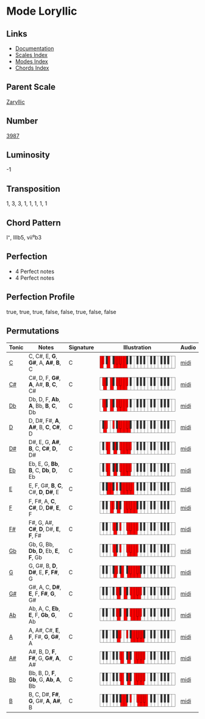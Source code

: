 # Mode Loryllic

## Links

- [Documentation](README.md)
- [Scales Index](Scales.md)
- [Modes Index](Modes.md)
- [Chords Index](Chords.md)

## Parent Scale

[Zaryllic](ScaleZaryllic.md)

## Number

[3987](https://ianring.com/musictheory/scales/3987)

## Luminosity

-1

## Transposition

1, 3, 3, 1, 1, 1, 1, 1

## Chord Pattern

I⁺, IIIb5, vii⁰b3

## Perfection

- 4 Perfect notes
- 4 Perfect notes

## Perfection Profile

true, true, true, false, false, true, false, false

## Permutations

| Tonic | Notes | Signature | Illustration | Audio |
|-------|-------|-----------|--------------|-------|
| [C](ModeCNaturalLoryllic.md) | C, C#, E, **G**, **G#**, A, **A#**, **B**, C | C | ![CNaturalLoryllic](ModeCNaturalLoryllic.png) | [midi](https://github.com/edipermadi/music/blob/main/docs/ModeCNaturalLoryllic.mid?raw=true) |
| [C#](ModeCSharpLoryllic.md) | C#, D, F, **G#**, **A**, A#, **B**, **C**, C# | C | ![CSharpLoryllic](ModeCSharpLoryllic.png) | [midi](https://github.com/edipermadi/music/blob/main/docs/ModeCSharpLoryllic.mid?raw=true) |
| [Db](ModeDFlatLoryllic.md) | Db, D, F, **Ab**, **A**, Bb, **B**, **C**, Db | C | ![DFlatLoryllic](ModeDFlatLoryllic.png) | [midi](https://github.com/edipermadi/music/blob/main/docs/ModeDFlatLoryllic.mid?raw=true) |
| [D](ModeDNaturalLoryllic.md) | D, D#, F#, **A**, **A#**, B, **C**, **C#**, D | C | ![DNaturalLoryllic](ModeDNaturalLoryllic.png) | [midi](https://github.com/edipermadi/music/blob/main/docs/ModeDNaturalLoryllic.mid?raw=true) |
| [D#](ModeDSharpLoryllic.md) | D#, E, G, **A#**, **B**, C, **C#**, **D**, D# | C | ![DSharpLoryllic](ModeDSharpLoryllic.png) | [midi](https://github.com/edipermadi/music/blob/main/docs/ModeDSharpLoryllic.mid?raw=true) |
| [Eb](ModeEFlatLoryllic.md) | Eb, E, G, **Bb**, **B**, C, **Db**, **D**, Eb | C | ![EFlatLoryllic](ModeEFlatLoryllic.png) | [midi](https://github.com/edipermadi/music/blob/main/docs/ModeEFlatLoryllic.mid?raw=true) |
| [E](ModeENaturalLoryllic.md) | E, F, G#, **B**, **C**, C#, **D**, **D#**, E | C | ![ENaturalLoryllic](ModeENaturalLoryllic.png) | [midi](https://github.com/edipermadi/music/blob/main/docs/ModeENaturalLoryllic.mid?raw=true) |
| [F](ModeFNaturalLoryllic.md) | F, F#, A, **C**, **C#**, D, **D#**, **E**, F | C | ![FNaturalLoryllic](ModeFNaturalLoryllic.png) | [midi](https://github.com/edipermadi/music/blob/main/docs/ModeFNaturalLoryllic.mid?raw=true) |
| [F#](ModeFSharpLoryllic.md) | F#, G, A#, **C#**, **D**, D#, **E**, **F**, F# | C | ![FSharpLoryllic](ModeFSharpLoryllic.png) | [midi](https://github.com/edipermadi/music/blob/main/docs/ModeFSharpLoryllic.mid?raw=true) |
| [Gb](ModeGFlatLoryllic.md) | Gb, G, Bb, **Db**, **D**, Eb, **E**, **F**, Gb | C | ![GFlatLoryllic](ModeGFlatLoryllic.png) | [midi](https://github.com/edipermadi/music/blob/main/docs/ModeGFlatLoryllic.mid?raw=true) |
| [G](ModeGNaturalLoryllic.md) | G, G#, B, **D**, **D#**, E, **F**, **F#**, G | C | ![GNaturalLoryllic](ModeGNaturalLoryllic.png) | [midi](https://github.com/edipermadi/music/blob/main/docs/ModeGNaturalLoryllic.mid?raw=true) |
| [G#](ModeGSharpLoryllic.md) | G#, A, C, **D#**, **E**, F, **F#**, **G**, G# | C | ![GSharpLoryllic](ModeGSharpLoryllic.png) | [midi](https://github.com/edipermadi/music/blob/main/docs/ModeGSharpLoryllic.mid?raw=true) |
| [Ab](ModeAFlatLoryllic.md) | Ab, A, C, **Eb**, **E**, F, **Gb**, **G**, Ab | C | ![AFlatLoryllic](ModeAFlatLoryllic.png) | [midi](https://github.com/edipermadi/music/blob/main/docs/ModeAFlatLoryllic.mid?raw=true) |
| [A](ModeANaturalLoryllic.md) | A, A#, C#, **E**, **F**, F#, **G**, **G#**, A | C | ![ANaturalLoryllic](ModeANaturalLoryllic.png) | [midi](https://github.com/edipermadi/music/blob/main/docs/ModeANaturalLoryllic.mid?raw=true) |
| [A#](ModeASharpLoryllic.md) | A#, B, D, **F**, **F#**, G, **G#**, **A**, A# | C | ![ASharpLoryllic](ModeASharpLoryllic.png) | [midi](https://github.com/edipermadi/music/blob/main/docs/ModeASharpLoryllic.mid?raw=true) |
| [Bb](ModeBFlatLoryllic.md) | Bb, B, D, **F**, **Gb**, G, **Ab**, **A**, Bb | C | ![BFlatLoryllic](ModeBFlatLoryllic.png) | [midi](https://github.com/edipermadi/music/blob/main/docs/ModeBFlatLoryllic.mid?raw=true) |
| [B](ModeBNaturalLoryllic.md) | B, C, D#, **F#**, **G**, G#, **A**, **A#**, B | C | ![BNaturalLoryllic](ModeBNaturalLoryllic.png) | [midi](https://github.com/edipermadi/music/blob/main/docs/ModeBNaturalLoryllic.mid?raw=true) |
